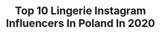 ---
title: Top 10 Lingerie Instagram Influencers In Poland In 2020
description: >-
  Find top lingerie Instagram influencers in Poland in 2020. Most popular hashtags: #lingerie #brunette #polishgirl #bielizna.
platform: Instagram
hits: 152
text_top: See the top-rated Instagram accounts on inBeat.
text_bottom: inBeat holds 152 Instagram influencers like this in Poland for you to contact.
profiles:
  - username: "halinkawisniewska"
    fullname: >-
      Halinka Wisniewska
    bio: >-
      •Model •Photomodel • Lingerie model •Influencer •Linkwoman in internetTV🎤 •traveller, love world 🌍 #workaholic
    location: "Poland"
    followers: 347310
    engagement: 186
    commentsToLikes: 0.042144
    id: ck5hkm49sio8z0i11rjfx7rmd
    verified: false
    hashtags: "#look, #shoeslover, #piatek, #stylizacja"
  - username: "carla_sonre"
    fullname: >-
      Travel Model 🚂🚌✈🌏📸
    bio: >-
      👙Queen of lingerie 📸 @sonre_foci 🖌 @elisemakeup13 🌎 travel model
    location: "Poland"
    followers: 141359
    engagement: 191
    commentsToLikes: 0.022513
    id: ck55o6cje7q1s0i11vt4xhv4c
    verified: false
    hashtags: "#miss, #badgirl, #dziendoberek, #onefrommyfavourite"
  - username: "graszkaigraszka"
    fullname: >-
      Gigi
    bio: >-
      model/ring girl/polish/fitness model /fashion lover/lingerie model/my profile ,mix of my life,passion and work.
    location: "Poland"
    followers: 174351
    engagement: 132
    commentsToLikes: 0.019453
    id: ck5zr0fb0vnmy0i14hobukaly
    verified: false
    hashtags: "#photoshoot, #fitgirl, #backstage, #gigi"
  - username: "sylvia_wicinska"
    fullname: >-
      Sylwia Wicińska
    bio: >-
      Warsaw 🏡 Model 👠Lingerie Model 👙Therapist 📒✏️ Yoga freak 🔱🙏 Traveler ✈️⚓️More: 👑 @sylviawicinskaart
    location: "Poland"
    followers: 28953
    engagement: 144
    commentsToLikes: 0.032811
    id: ck8t9kuwnogtj0j78zgshc2ed
    verified: false
    hashtags: "#bodrumlovers, #happytime, #abiwingsangels, #bodrum"
  - username: "magdagraj.ph"
    fullname: >-
      S E N S U A L  P H O T O S
    bio: >-
      Boudoir & Lingerie PHOTOGRAPHER. Feel free to contact me by DM. 📸 🌍Poland/Warsaw
    location: "Poland"
    followers: 15996
    engagement: 221
    commentsToLikes: 0.011242
    id: ck5zomuhrqw8q0i14gmikt26a
    verified: false
    hashtags: "#redhair, #studio, #blondegirl, #jeans"
  - username: "mamikoyoko"
    fullname: >-
      Weronika Heck
    bio: >-
      📍Warsaw -> Singapore collaboration: mamiko.business@gmail.com
    location: "Poland"
    followers: 822540
    engagement: 691
    commentsToLikes: 0.021267
    id: ck5c6zv9o6j5p0i11qugor9ez
    verified: true
    hashtags: "#lullabelz, #lingerie, #ootd, #ponytail"
  - username: "zetesis1727"
    fullname: >-
      
    bio: >-
      Filozof, psycholog, podróżniczka. Kocham trenować mózg i ciało😉 collaboration - zetesis@o2.pl
    location: "Poland"
    followers: 110273
    engagement: 476
    commentsToLikes: 0.046201
    id: ck6tv3poxjzz60j71z7zgvycd
    verified: false
    hashtags: "#lillylashes, #lingerieoftheday, #fitnessgirl, #smile"
  - username: "25moniq"
    fullname: >-
      Monika Zakrent
    bio: >-
      Zapraszam do mojego świata subtelnej zmysłowości Collab. 25moniq@gmail.com WISH LIST💓
    location: "Poland"
    followers: 266936
    engagement: 215
    commentsToLikes: 0.041327
    id: ck6tv3szbk0j80j710ezf451z
    verified: false
    hashtags: "#beautifullegs, #hightheels, #datenight, #wroclaw"
  - username: "lewandowska1"
    fullname: >-
      𝙈 𝙄 𝙇 𝙀 𝙉 𝘼  🌹
    bio: >-
      𝒥ℴ𝓊𝓇𝓃𝒶𝓁𝒾𝓈𝓉 🖋 𝒜𝓂𝒷𝒶𝓈𝓈𝒶𝒹ℴ𝓇: @herbieheaven @basbleucompany 𝓃ℴ 𝕄𝔸- 𝒻𝓇ℯℯ𝓁𝒶𝓃𝒸ℯ𝓇🇵🇱  ℱ𝒾𝓇𝓈𝓉 ℳℴ𝒹ℯ𝓁 ℳ𝗀𝓂𝓉🇬🇧  🌎🌍🌏  #𝓅ℴ𝓁𝒾𝓈𝒽 ♍️ #𝓀𝒶𝓇𝓂𝒶 🔙
    location: "Poland"
    followers: 116820
    engagement: 820
    commentsToLikes: 0.016125
    id: ck6txi3jbxyr20j71glhyefm0
    verified: false
    hashtags: "#polishgirl, #brunette, #instamood, #body"
  - username: "kajarozi"
    fullname: >-
      Kaja   𝚁 𝚘 𝚣 𝚒   Wiater
    bio: >-
      💌 kajarozi.wiater@gmail.com 📍Warszawa 📷 @wia.ter Brand creator ROSESQUARE #stylowaodstylow #stylowastylowa
    location: "Poland"
    followers: 18750
    engagement: 331
    commentsToLikes: 0.119506
    id: ck0u29gnkzbbi0i19wf3mhve3
    verified: false
    hashtags: "#warszawa, #pumashoes, #lingerie, #jesieniara"
---